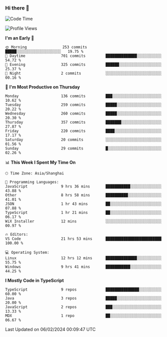 ### Hi there 👋

<!--
**waynelwz/waynelwz** is a ✨ _special_ ✨ repository because its `README.md` (this file) appears on your GitHub profile.

Here are some ideas to get you started:

- 🔭 I’m currently working on ...
- 🌱 I’m currently learning ...
- 👯 I’m looking to collaborate on ...
- 🤔 I’m looking for help with ...
- 💬 Ask me about ...
- 📫 How to reach me: ...
- 😄 Pronouns: ...
- ⚡ Fun fact: ...
-->

<!--START_SECTION:waka-->
![Code Time](http://img.shields.io/badge/Code%20Time-2%2C447%20hrs%2038%20mins-blue)

![Profile Views](http://img.shields.io/badge/Profile%20Views-1-blue)

**I'm an Early 🐤** 

```text
🌞 Morning                253 commits         █████░░░░░░░░░░░░░░░░░░░░   19.75 % 
🌆 Daytime                701 commits         ██████████████░░░░░░░░░░░   54.72 % 
🌃 Evening                325 commits         ██████░░░░░░░░░░░░░░░░░░░   25.37 % 
🌙 Night                  2 commits           ░░░░░░░░░░░░░░░░░░░░░░░░░   00.16 % 
```
📅 **I'm Most Productive on Thursday** 

```text
Monday                   136 commits         ███░░░░░░░░░░░░░░░░░░░░░░   10.62 % 
Tuesday                  259 commits         █████░░░░░░░░░░░░░░░░░░░░   20.22 % 
Wednesday                260 commits         █████░░░░░░░░░░░░░░░░░░░░   20.30 % 
Thursday                 357 commits         ███████░░░░░░░░░░░░░░░░░░   27.87 % 
Friday                   220 commits         ████░░░░░░░░░░░░░░░░░░░░░   17.17 % 
Saturday                 20 commits          ░░░░░░░░░░░░░░░░░░░░░░░░░   01.56 % 
Sunday                   29 commits          █░░░░░░░░░░░░░░░░░░░░░░░░   02.26 % 
```


📊 **This Week I Spent My Time On** 

```text
🕑︎ Time Zone: Asia/Shanghai

💬 Programming Languages: 
JavaScript               9 hrs 36 mins       ███████████░░░░░░░░░░░░░░   43.88 % 
Other                    8 hrs 58 mins       ██████████░░░░░░░░░░░░░░░   41.01 % 
JSON                     1 hr 43 mins        ██░░░░░░░░░░░░░░░░░░░░░░░   07.88 % 
TypeScript               1 hr 21 mins        ██░░░░░░░░░░░░░░░░░░░░░░░   06.17 % 
WiX Installer            12 mins             ░░░░░░░░░░░░░░░░░░░░░░░░░   00.97 % 

🔥 Editors: 
VS Code                  21 hrs 53 mins      █████████████████████████   100.00 % 

💻 Operating System: 
Linux                    12 hrs 12 mins      ██████████████░░░░░░░░░░░   55.75 % 
Windows                  9 hrs 41 mins       ███████████░░░░░░░░░░░░░░   44.25 % 
```

**I Mostly Code in TypeScript** 

```text
TypeScript               9 repos             ███████████████░░░░░░░░░░   60.00 % 
Java                     3 repos             █████░░░░░░░░░░░░░░░░░░░░   20.00 % 
JavaScript               2 repos             ███░░░░░░░░░░░░░░░░░░░░░░   13.33 % 
MDX                      1 repo              ██░░░░░░░░░░░░░░░░░░░░░░░   06.67 % 
```




 Last Updated on 06/02/2024 00:09:47 UTC
<!--END_SECTION:waka-->
